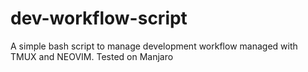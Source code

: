 # dev-workflow-script


A simple bash script to manage development workflow managed with TMUX and NEOVIM. Tested on Manjaro
